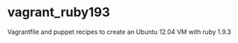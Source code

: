 vagrant_ruby193
===============

Vagrantfile and puppet recipes to create an Ubuntu 12.04 VM with ruby 1.9.3
